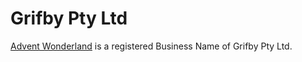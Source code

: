 # Grifby Pty Ltd

[Advent Wonderland](https://www.adventwonderland.com.au) is a registered Business Name of Grifby Pty Ltd.
